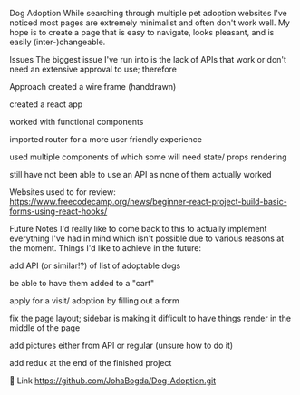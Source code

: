 Dog Adoption
While searching through multiple pet adoption websites I've noticed most pages are extremely minimalist and often don't work well. My hope is to create a page that is easy to navigate, looks pleasant, and is easily (inter-)changeable.

Issues
The biggest issue I've run into is the lack of APIs that work or don't need an extensive approval to use; therefore

Approach
created a wire frame (handdrawn)

created a react app

worked with functional components

imported router for a more user friendly experience

used multiple components of which some will need state/ props rendering

still have not been able to use an API as none of them actually worked

Websites used to for review: 
https://www.freecodecamp.org/news/beginner-react-project-build-basic-forms-using-react-hooks/

Future Notes
I'd really like to come back to this to actually implement everything I've had in mind which isn't possible due to various reasons at the moment. Things I'd like to achieve in the future:

add API (or similar!?) of list of adoptable dogs

be able to have them added to a "cart"

apply for a visit/ adoption by filling out a form

fix the page layout; sidebar is making it difficult to have things render in the middle of the page

add pictures either from API or regular (unsure how to do it)

add redux at the end of the finished project

🚀 Link
https://github.com/JohaBogda/Dog-Adoption.git
